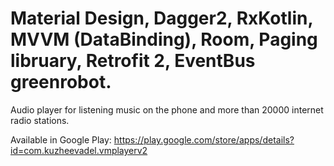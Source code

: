 # Material Design, Dagger2, RxKotlin, MVVM (DataBinding), Room, Paging libruary, Retrofit 2, EventBus greenrobot.

Audio player for listening music on the phone and more than 20000 internet radio stations.

Available in Google Play: https://play.google.com/store/apps/details?id=com.kuzheevadel.vmplayerv2
